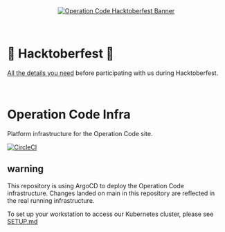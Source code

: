 <div align="center">
  <a href="https://operationcode.org" height="750" width="750">
    <img
      alt="Operation Code Hacktoberfest Banner"
      src="https://operation-code-assets.s3.us-east-2.amazonaws.com/operationcode_hacktoberfest_2020.jpg"
    >
  </a>
</div>
<br />
<br />

# 🎃 Hacktoberfest 🎃	

[All the details you need](https://github.com/OperationCode/START_HERE/blob/master/README.md#-hacktoberfest-) before participating with us during Hacktoberfest.	

<br />

# Operation Code Infra
Platform infrastructure for the Operation Code site.

[![CircleCI](https://circleci.com/gh/OperationCode/operationcode_infra/tree/master.svg?style=svg)](https://circleci.com/gh/OperationCode/operationcode_infra/tree/master)

## warning

This repository is using ArgoCD to deploy the Operation Code infrastructure. Changes landed on main in this repository are reflected in the real running infrastructure.

To set up your workstation to access our Kubernetes cluster, please see [SETUP.md](SETUP.md) 
